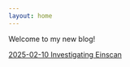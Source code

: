 ```yaml
---
layout: home 
---
```


Welcome to my new blog!

[2025-02-10 Investigating Einscan](#/2025/02/10/Investigating-Shining3D-Einscan)
